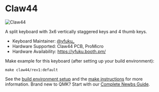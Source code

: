 # Claw44

![Claw44](https://i.imgur.com/5a8iogl.jpg)

A split keyboard with 3x6 vertically staggered keys and 4 thumb keys.

* Keyboard Maintainer: [@yfuku_](https://twitter.com/yfuku_)
* Hardware Supported: Claw44 PCB, ProMicro
* Hardware Availability: https://yfuku.booth.pm/

Make example for this keyboard (after setting up your build environment):

    make claw44/rev1:default

See the [build environment setup](https://docs.qmk.fm/#/getting_started_build_tools) and the [make instructions](https://docs.qmk.fm/#/getting_started_make_guide) for more information. Brand new to QMK? Start with our [Complete Newbs Guide](https://docs.qmk.fm/#/newbs).
